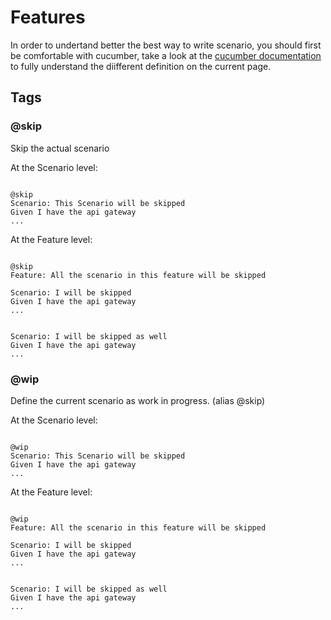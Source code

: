 # Features

In order to undertand better the best way to write scenario, you should first be comfortable with cucumber, take a look at the [cucumber documentation](https://cucumber.io/docs/gherkin/reference/) to fully understand the diifferent definition on the current page.

## Tags

### @skip

Skip the actual scenario

At the Scenario level: 

```gherkin

@skip
Scenario: This Scenario will be skipped
Given I have the api gateway
...
```

At the Feature level: 

```gherkin

@skip
Feature: All the scenario in this feature will be skipped

Scenario: I will be skipped
Given I have the api gateway
...


Scenario: I will be skipped as well
Given I have the api gateway
...
```

### @wip

Define the current scenario as work in progress. (alias @skip)

At the Scenario level: 

```gherkin

@wip
Scenario: This Scenario will be skipped 
Given I have the api gateway
...
```

At the Feature level: 

```gherkin

@wip
Feature: All the scenario in this feature will be skipped

Scenario: I will be skipped
Given I have the api gateway
...


Scenario: I will be skipped as well
Given I have the api gateway
...
```
